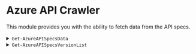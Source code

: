 # Azure API Crawler

This module provides you with the ability to fetch data from the API specs.

<details>

<summary><code>Get-AzureAPISpecsData</code></summary>

Use this utility to get detailed information of a provided ProviderNamespace-ResourceType combination such as  the available properties.

### _Navigation_

- [Usage](#get-AzureAPIspecsdata-usage)
- [In-scope](#get-AzureAPIspecsdata-in-scope)
- [Known issues](#get-AzureAPIspecsdata-known-issues)
- [Notes](#get-azureapispecsdata-notes)

---

## `Get-AzureAPISpecsData`: Usage
- Import the module using the command `Import-Module './utilities/tools/AzureAPICrawler/AzureAPICrawler.psm1' -Force -Verbose`
- Invoke its primary function using the command `Get-AzureAPISpecsData -ProviderNamespace '<ProviderNamespace>' -ResourceType '<ResourceType>' -Verbose -KeepArtifacts`
- For repeated runs it is recommended to append the `-KeepArtifacts` parameter as the function will otherwise repeatably download & eventually delete the required documentation
- Process the output
  At the time of this writing, the output structure is not yet decided. To this end, the function will return a flat list of all parameters with all their data. The following examples may give you some inspiration what you can do with that output.

### Example 1  

Get the Storage Account resource data (and the one of all its child-resources)

```PowerShell
$out = Get-AzureAPISpecsData -FullResourceType 'Microsoft.Storage/storageAccounts' -Verbose -KeepArtifacts

# The object looks somewhat like:
# Name                                                                           Value
# ----                                                                           -----
# Microsoft.Storage/storageAccounts/tableServices/tables                         {[data, System.Collections.Hashtable], [metadata, System.Collections.Hashtable]}
# Microsoft.Storage/storageAccounts/encryptionScopes                             {[data, System.Collections.Hashtable], [metadata, System.Collections.Hashtable]}
# Microsoft.Storage/storageAccounts/blobServices/containers                      {[data, System.Collections.Hashtable], [metadata, System.Collections.Hashtable]}
# Microsoft.Storage/storageAccounts/tableServices                                {[data, System.Collections.Hashtable], [metadata, System.Collections.Hashtable]}
# ...
```

### Example 2

Filter the list down to only the Storage Account itself

```PowerShell
$out = Get-AzureAPISpecsData -FullResourceType 'Microsoft.Storage/storageAccounts' -Verbose -KeepArtifacts
$storageAccountResource = $out['Microsoft.Storage/storageAccounts']

# Returns:
# --------
# Name                           Value
# ----                           -----
# data                           {[supportsLocks, True], [supportsPrivateEndpoints, True], [diagnosticLogsOptions, System.Object[]], [parameters, System.Object[]]…}
# metadata                       {[urlPath, /subscriptions/{subscriptionId}/resourceGroups/{resourceGroupName}/providers/Microsoft.Storage/storageAccounts/{accountName}], [jsonFilePath, C:\dev\AzureAPICrawler\temp\a… 
```

### Example 3

Print a simple outline similar to the Azure Resource reference:

```PowerShell
$out = Get-AzureAPISpecsData -FullResourceType 'Microsoft.Storage/storageAccounts' -Verbose -KeepArtifacts
$storageAccountResource = $out['Microsoft.Storage/storageAccounts']
$storageAccountResource.data.parameters | ForEach-Object { '{0}{1}:{2}' -f ('  ' * $_.level), $_.name, $_.type  } 

# Returns:
# --------
# name:string
# extendedLocation:object
#   type:string
#   name:string
# identity:object
#   type:string
#   userAssignedIdentities:object
# kind:string
# properties:object
#   keyPolicy:object
#   (...)
```

### Example 4

Filter parameters down to those containing the keyword 'network' and format the result as JSON.

```PowerShell
$out = Get-AzureAPISpecsData -FullResourceType 'Microsoft.Storage/storageAccounts' -Verbose -KeepArtifacts
$storageAccountResource = $out['Microsoft.Storage/storageAccounts']
$storageAccountResource.data.parameters | Where-Object { $_.description -like "*network*" } | ConvertTo-Json

# Returns:
# --------
# [
#   {
#     "level": 1,
#     "type": "string",
#     "allowedValues": [
#       "Enabled",
#       "Disabled"
#     ],
#     "name": "publicNetworkAccess",
#     "required": false,
#     "description": "Allow or disallow public network access to Storage Account. Value is optional but if passed in, must be 'Enabled' or 'Disabled'.",
#     "Parent": "properties"
#   },
#   {
#     "level": 1,
#     "type": "object",
#     "name": "routingPreference",
#     "required": false,
#     "description": "Routing preference defines the type of network, either microsoft or internet routing to be used to deliver the user data, the default option is microsoft routing",
#     "Parent": "properties"
#   },
#   (...)
# ]
```

### Example 5

Use the Grid-View to enable dynamic UI processing using a table format

```PowerShell
$out = Get-AzureAPISpecsData -FullResourceType 'Microsoft.Storage/storageAccounts' -Verbose -KeepArtifacts
$storageAccountResource = $out['Microsoft.Storage/storageAccounts']
$storageAccountResource.data.parameters | Where-Object { 
  $_.type -notin @('object','array') 
} | ForEach-Object { 
  [PSCustomObject]@{ 
    Name        = $_.name
    Description = $_.description  
  }
} | Out-GridView
```

<img alt="Grid View" src="./src/GridViewFilter.jpg" />


### Example 6

Get data for a specific child-resource type

```PowerShell
$out = Get-AzureAPISpecsData -FullResourceType 'Microsoft.Storage/storageAccounts/blobServices/containers' -Verbose -KeepArtifacts

# Returns:
# --------
# Name                                                                           Value
# ----                                                                           -----
# Microsoft.Storage/storageAccounts/blobServices/containers/immutabilityPolicies {[data, System.Collections.Hashtable], [metadata, System.Collections.Hashtable]}
# Microsoft.Storage/storageAccounts/blobServices/containers                      {[data, System.Collections.Hashtable], [metadata, System.Collections.Hashtable]}
```

### Example 7

Check if a specific resource type supports Locks

```PowerShell
$out = Get-AzureAPISpecsData -FullResourceType 'Microsoft.Storage/storageAccounts' -Verbose -KeepArtifacts
$out.Keys | Foreach-Object { 
  [PSCustomObject]@{
    Name         = $_
    'Supports Lock' = $out[$_].data.supportsLocks 
  }
} | Sort-Object -Property 'Name'

# Returns:
# --------
# Name                                                                           Supports Lock
# ----                                                                           -------------
# Microsoft.Storage/storageAccounts                                                       True
# Microsoft.Storage/storageAccounts/blobServices                                         False
# Microsoft.Storage/storageAccounts/blobServices/containers                              False
# Microsoft.Storage/storageAccounts/blobServices/containers/immutabilityPolicies         False
# ...
```

### Example 8

Check if a specific resource type supports Private Endpoints

```PowerShell
$out = Get-AzureAPISpecsData -FullResourceType 'Microsoft.Storage/storageAccounts' -Verbose -KeepArtifacts
$out.Keys | Foreach-Object { 
  [PSCustomObject]@{
    Name                         = $_
    'Supports Private Endpoints' = $out[$_].data.supportsPrivateEndpoints 
  }
} | Sort-Object -Property 'Name'

# Returns:
# --------
# Name                                                                           Supports Private Endpoints
# ----                                                                           --------------------------
# Microsoft.Storage/storageAccounts                                                                    True
# Microsoft.Storage/storageAccounts/blobServices                                                      False
# Microsoft.Storage/storageAccounts/blobServices/containers                                           False
# Microsoft.Storage/storageAccounts/blobServices/containers/immutabilityPolicies                      False
# Microsoft.Storage/storageAccounts/encryptionScopes                                                  False
# ...
```

### Example 9

Check if a specific resource type supports Diagnostic Settings

```PowerShell
$out = Get-AzureAPISpecsData -FullResourceType 'Microsoft.Storage/storageAccounts' -Verbose -KeepArtifacts
$out.Keys | Foreach-Object { 
  [PSCustomObject]@{
    Name      = $_
    'Logs'    = $out[$_].data.diagnosticLogsOptions.Count -gt 0 ? 'Yes' : 'No'
    'Metrics' = $out[$_].data.diagnosticMetricsOptions.Count -gt 0 ? 'Yes' : 'No'
  }
} | Sort-Object -Property 'Name'

# Returns:
# --------
# Name                                                                           Logs Metrics
# ----                                                                           ---- -------
# Microsoft.Storage/storageAccounts                                              Yes  Yes
# Microsoft.Storage/storageAccounts/blobServices                                 Yes  Yes
# Microsoft.Storage/storageAccounts/blobServices/containers                      No   No
# Microsoft.Storage/storageAccounts/blobServices/containers/immutabilityPolicies No   No
# ...
#
# NOTE: We also surface settings for Resource Types that you may not be able to configure individually, even though they'd be available.
```

### Example 10

Check if a specific resource type supports RBAC

```PowerShell
$out = Get-AzureAPISpecsData -FullResourceType 'Microsoft.Storage/storageAccounts/blobServices/containers' -Verbose -KeepArtifacts
$out.Keys | Foreach-Object { 
  [PSCustomObject]@{
    Name              = $_
    'Roles for scope' = $out[$_].data.roleAssignmentOptions.Count -gt 0
  }
} | Sort-Object -Property 'Name'

# Returns:
# --------
# Name                                                                           Roles for scope
# ----                                                                           ---------------
# Microsoft.Storage/storageAccounts                                                         True
# Microsoft.Storage/storageAccounts/blobServices                                            True
# Microsoft.Storage/storageAccounts/blobServices/containers                                 True
# Microsoft.Storage/storageAccounts/blobServices/containers/immutabilityPolicies           False
# ...
#
# NOTE: We also surface roles for Resource Types that you may not be able to configure individually, even though they'd be available.
```

### Example 11

Get the RBAC roles that apply to a given Resource Type (if any)

```PowerShell
$out = Get-AzureAPISpecsData -FullResourceType 'Microsoft.Storage/storageAccounts/blobServices/containers' -Verbose -KeepArtifacts
$out['Microsoft.Storage/storageAccounts/blobServices/containers'].data.roleAssignmentOptions | ConvertTo-Json | ConvertFrom-Json

# Returns:
# --------
# Name                                               Id
# ----                                               --
# Avere Contributor                                  4f8fab4f-1852-4a58-a46a-8eaf358af14a
# Avere Operator                                     c025889f-8102-4ebf-b32c-fc0c6f0c6bd9
# Backup Contributor                                 5e467623-bb1f-42f4-a55d-6e525e11384b
# Backup Operator                                    00c29273-979b-4161-815c-10b084fb9324
# Contributor                                        b24988ac-6180-42a0-ab88-20f7382dd24c
# ...
``` 

### Example 12

Get an overview of which resource type supports which extension resource (e.g. Private Endpoints) 

```PowerShell
$out = Get-AzureAPISpecsData -FullResourceType 'Microsoft.Storage/storageAccounts' -Verbose -KeepArtifacts
$out.Keys | Foreach-Object { 
  [PSCustomObject]@{
    Name = $_
    'RBAC'                = $out[$_].data.roleAssignmentOptions.count -gt 0 
    'Diagnostic Settings' = $out[$_].data.diagnosticMetricsOptions.Count -gt 0 -or $out[$_].data.diagnosticLogsOptions.Count -gt 0
    'Private Endpoints'   = $out[$_].data.supportsPrivateEndpoints 
    'Lock'                = $out[$_].data.supportsLocks
  }
} | Sort-Object -Property 'Name' | Format-Table

# Returns:
# --------
# Name                                                                            RBAC Diagnostic Settings Private Endpoints  Lock
# ----                                                                            ---- ------------------- -----------------  ----
# Microsoft.Storage/storageAccounts                                               True                True              True  True
# Microsoft.Storage/storageAccounts/blobServices                                  True                True             False False
# Microsoft.Storage/storageAccounts/blobServices/containers                       True               False             False False
# Microsoft.Storage/storageAccounts/blobServices/containers/immutabilityPolicies False               False             False False
# Microsoft.Storage/storageAccounts/encryptionScopes                             False               False             False False
# Microsoft.Storage/storageAccounts/fileServices                                  True                True             False False
# Microsoft.Storage/storageAccounts/fileServices/shares                          False               False             False False
# Microsoft.Storage/storageAccounts/inventoryPolicies                            False               False             False False
# Microsoft.Storage/storageAccounts/localUsers                                   False               False             False False
# Microsoft.Storage/storageAccounts/managementPolicies                           False               False             False False
# Microsoft.Storage/storageAccounts/objectReplicationPolicies                     True               False             False False
# Microsoft.Storage/storageAccounts/privateEndpointConnections                   False               False             False False
# Microsoft.Storage/storageAccounts/queueServices                                 True                True             False False
# Microsoft.Storage/storageAccounts/queueServices/queues                          True               False             False False
# Microsoft.Storage/storageAccounts/tableServices                                 True                True             False False
# Microsoft.Storage/storageAccounts/tableServices/tables                          True               False             False False
```

## `Get-AzureAPISpecsData`: Notes

- The result set describes the queried resource and all its child resources
- Each entry in the describes one resource type
- A resource's 'data' property describes a data we extracted from the API specs (e.g. parameters)
  - If its property 'isSingleton' is true, only one instance of that service can be deployed at this level (e.g. a 'blobServices' resource for a storage account) 

## `Get-AzureAPISpecsData`: In scope

- Fetch data for the resource type with parameters
- Fetch data for child resources
- Extension resources like RBAC, Private Endpoints, etc.

## `Get-AzureAPISpecsData`: Known issues

### Diagnostic Settings
The data source which is the basis for the Diagnostic Logs & Metrics is not 100% reliable. Also, they are not a guaranteed indicator that you'll be able to set them in the service's diagnostic settings.

### Locks
The data source for Locks is not 100% reliable. Currently it is assumed that all top-level resources besides those in the Authorization Namespace support locks.

### RBAC
The logic to determine if a resource supports RBAC also includes resources that 'could' have roles (as per their resource type) but actually don't support their configuration (e.g., `Microsoft.Storage/storageAccounts/blobServices`).

</details>


<details>
<summary><code>Get-AzureAPISpecsVersionList</code></summary>

Use this utility to get an overview of all available API versions for any Provider specified in the [azure-rest-api-specs](https://github.com/Azure/azure-rest-api-specs) repository.

### _Navigation_

- [Usage](#get-azureapispecsversionlist-usage)
- [In-scope](#get-azureapispecsversionlist-in-scope)
- [Known issues](#get-azureapispecsversionlist-known-issues)

---

## `Get-AzureAPISpecsVersionList`: Usage

- Import the module using the command `Import-Module './utilities/tools/AzureAPICrawler/AzureAPICrawler.psm1' -Force -Verbose`
- Invoke its primary function using the command `Get-AzureAPISpecsVersionList -Verbose -KeepArtifacts`
- For repeated runs it is recommended to append the `-KeepArtifacts` parameter as the function will otherwise repeatably download & eventually delete the required documentation
- Process the output

### Example 1  

Get the Storage Account resource data (and the one of all its child-resources)

```PowerShell
$out = Get-AzureAPISpecsVersionList -KeepArtifacts -Verbose -IncludePreview | ConvertTo-Json

# The object looks somewhat like:
# {
#     "Microsoft.AAD": {
#         "domainServices": [
#             "2017-01-01",
#             "2017-06-01",
#             "2020-01-01",
#             "2021-03-01",
#             "2021-05-01",
#             "2022-09-01"
#         ],
#         "domainServices/ouContainer": [
#             "2017-06-01",
#             "2020-01-01",
#             "2021-03-01",
#             "2021-05-01",
#             "2022-09-01"
#         ]
#     },
#     "microsoft.aadiam": {
#         "azureADMetrics": [
#             "2020-07-01-preview"
#         ]
#     },
#     (..)
# }
```

## `Get-AzureAPISpecsVersionList`: In scope

- Fetch all API versions available for all Providers in the [azure-rest-api-specs](https://github.com/Azure/azure-rest-api-specs) repository.
- Filter optionally by preview version

## `Get-AzureAPISpecsVersionList`: Known issues

_None (yet)_

</details>